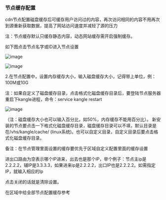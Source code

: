 ### 节点缓存配置

cdn节点配置磁盘缓存后可缓存用户访问过的内容，再次访问相同的内容不用再次到源重新获取数据，提高了网站访问速度并减轻了源的压力

注：节点缓存默认只缓存静态内容，动态网站缓存需开启强制缓存。

如下图点击节点名字或ID进入节点设置

![image](https://user-images.githubusercontent.com/90588289/134869594-cf69de99-195d-4d1c-8784-6f2a33dcd026.png)

![image](https://user-images.githubusercontent.com/90588289/133738549-452e636d-cfaf-4292-a812-b3ccc93f8bf9.png)

2.在节点配置中，设置内存缓存大小，输入磁盘缓存大小，记得带上单位，例：100M或10G

注：如果自定义了磁盘缓存目录，点击格式化磁盘缓存目录后，要登陆节点服务器重启下kangle进程，命令：service kangle restart

![image](https://user-images.githubusercontent.com/90588289/133738583-4eb96947-ffa8-4642-9b46-d8f6f224bf17.png)

（注：磁盘缓存大小也可以输入百分比，如50%，内存缓存不能用百分比）。
新安装的节点要点击一下格式化磁盘缓存目录，磁盘缓存目录可以不填，默认目录是在/vhs/kangle/cache/ (linux系统)。也可以自定义目录，自定义目录后要点击格式化磁盘缓存目录。

备注：在节点管理里面设置的缓存要优先于区域自定义配置里面的缓存设置

进出口路由为空表示哪个IP进来，出去也是那个IP，举个例子：节点主ip是2.2.2.2，辅IP是3.3.3.3，如果进来ip是2.2.2.2，出口IP也是2.2.2.2。如需指定IP，就输入相应的Ip

点击关闭的话就是清除设置。

在区域中给全部节点配置缓存参考
